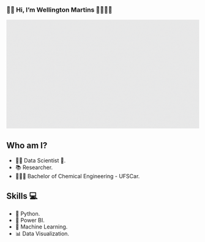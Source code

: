 ### 👋🏿 Hi, I’m Wellington Martins 👨🏾‍💻🚀

![LogoGit](https://github.com/WellingtonMartinsSantos/WellingtonMartinsSantos/blob/main/LogoGit.gif?raw=true)

## Who am I?
- ✍🏿 Data Scientist 🥰.
- 📚 Researcher.
- 👨🏽‍🎓 Bachelor of Chemical Engineering - UFSCar.

## Skills 💻
- 🐍 Python.
- 🧮 Power BI.
- 🔮 Machine Learning.
- 📊 Data Visualization.
<!---
wellingtonm19/wellingtonm19 is a ✨ special ✨ repository because its `README.md` (this file) appears on your GitHub profile.
You can click the Preview link to take a look at your changes.
--->
